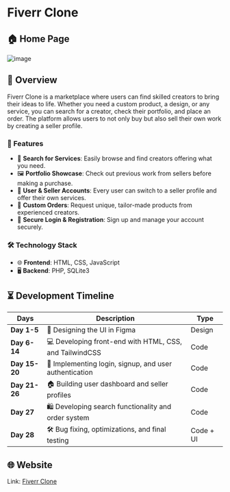 # Fiverr Clone

## 🏠 Home Page
![image](https://github.com/user-attachments/assets/765a372e-a0e4-4c6f-bffa-70f445c0c36b)

## 📌 Overview
Fiverr Clone is a marketplace where users can find skilled creators to bring their ideas to life. Whether you need a custom product, a design, or any service, you can search for a creator, check their portfolio, and place an order. The platform allows users to not only buy but also sell their own work by creating a seller profile.

### 🚀 Features
- 🔎 **Search for Services**: Easily browse and find creators offering what you need.
- 🖼️ **Portfolio Showcase**: Check out previous work from sellers before making a purchase.
- 👥 **User & Seller Accounts**: Every user can switch to a seller profile and offer their own services.
- 🛒 **Custom Orders**: Request unique, tailor-made products from experienced creators.
- 🔐 **Secure Login & Registration**: Sign up and manage your account securely.

### 🛠️ Technology Stack
- 🌐 **Frontend**: HTML, CSS, JavaScript
- 🖥️ **Backend**: PHP, SQLite3

## ⏳ Development Timeline
| **Days**       | Description                                                    | Type               |
|---------------|----------------------------------------------------------------|--------------------|
| **Day 1-5**   | 🎨 Designing the UI in Figma                                   | Design            |
| **Day 6-14**  | 💻 Developing front-end with HTML, CSS, and TailwindCSS        | Code              |
| **Day 15-20** | 🔑 Implementing login, signup, and user authentication         | Code              |
| **Day 21-26** | 🏠 Building user dashboard and seller profiles                 | Code              |
| **Day 27**    | 🛍️ Developing search functionality and order system            | Code              |
| **Day 28**    | 🛠️ Bug fixing, optimizations, and final testing                | Code + UI         |

## 🌐 Website
Link: [Fiverr Clone](https://fiverrclone.kentooo6.eu)
